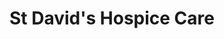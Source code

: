 ---
title: "St David's Hospice Care"
url: /newport/st-davids-hospice-care-high-street-2/
shop: charity
---